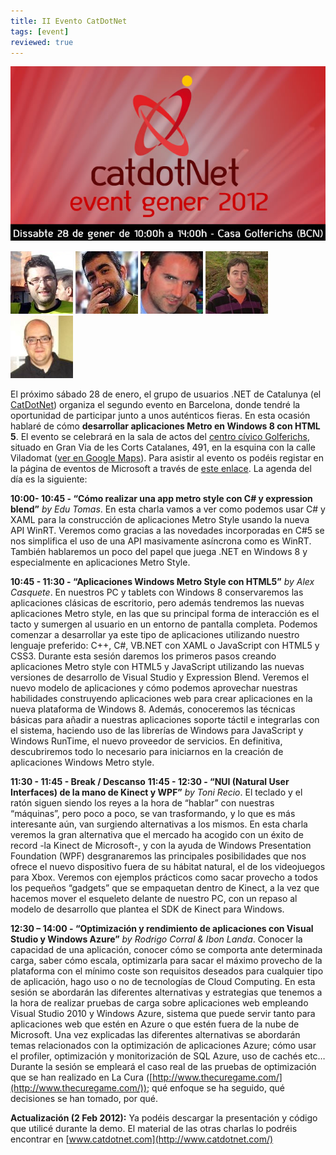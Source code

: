 ```yaml
---
title: II Evento CatDotNet
tags: [event]
reviewed: true
---
```

![CatDotNet Gener 2012](/img/IIEventActivitats.jpg)

![Eduard Tomas](/img/etomas.jpg)
![Alex Casquete](/img/acasquete.jpg)
![Toni Recio](/img/trecio.jpg)
![Ibon Landa](/img/ilanda.jpg)
![Rodrigo Corral](/img/rcorral.jpg)

El próximo sábado 28 de enero, el grupo de usuarios .NET de Catalunya (el [CatDotNet](http://catdotnet.net/ii-evento-catdotnet/)) organiza el segundo evento en Barcelona, donde tendré la oportunidad de participar junto a unos auténticos fieras. En esta ocasión hablaré de cómo **desarrollar aplicaciones Metro en Windows 8 con HTML 5**. El evento se celebrará en la sala de actos del [centro cívico Golferichs](http://www.golferichs.org/), situado en Gran Via de les Corts Catalanes, 491, en la esquina con la calle Viladomat ([ver en Google Maps](http://maps.google.es/maps/place?cid=11342203686279331133&q=Casa+Golferichs,+Barcelona&hl=en&ved=0CBQQ-gswAA&sa=X&ei=Y0oXT-naNI7Ijgegl8XGBQ)). Para asistir al evento os podéis registar en la página de eventos de Microsoft a través de [este enlace](https://msevents.microsoft.com/CUI/EventDetail.aspx?EventID=1032504068&Culture=es-ES). La agenda del día es la siguiente:

**10:00- 10:45 - “Cómo realizar una app metro style con C# y expression blend”** _by Edu Tomas_. En esta charla vamos a ver como podemos usar C# y XAML para la construcción de aplicaciones Metro Style usando la nueva API WinRT. Veremos como gracias a las novedades incorporadas en C#5 se nos simplifica el uso de una API masivamente asíncrona como es WinRT. También hablaremos un poco del papel que juega .NET en Windows 8 y especialmente en aplicaciones Metro Style.

**10:45 - 11:30 - “Aplicaciones Windows Metro Style con HTML5”** _by Alex Casquete_. En nuestros PC y tablets con Windows 8 conservaremos las aplicaciones clásicas de escritorio, pero además tendremos las nuevas aplicaciones Metro style, en las que su principal forma de interacción es el tacto y sumergen al usuario en un entorno de pantalla completa. Podemos comenzar a desarrollar ya este tipo de aplicaciones utilizando nuestro lenguaje preferido: C++, C#, VB.NET con XAML o JavaScript con HTML5 y CSS3. Durante esta sesión daremos los primeros pasos creando aplicaciones Metro style con HTML5 y JavaScript utilizando las nuevas versiones de desarrollo de Visual Studio y Expression Blend. Veremos el nuevo modelo de aplicaciones y cómo podemos aprovechar nuestras habilidades construyendo aplicaciones web para crear aplicaciones en la nueva plataforma de Windows 8. Además, conoceremos las técnicas básicas para añadir a nuestras aplicaciones soporte táctil e integrarlas con el sistema, haciendo uso de las librerías de Windows para JavaScript y Windows RunTime, el nuevo proveedor de servicios. En definitiva, descubriremos todo lo necesario para iniciarnos en la creación de aplicaciones Windows Metro style.

**11:30 - 11:45 - Break / Descanso** **11:45 - 12:30 - “NUI (Natural User Interfaces) de la mano de Kinect y WPF”** _by Toni Recio_. El teclado y el ratón siguen siendo los reyes a la hora de “hablar” con nuestras “máquinas”, pero poco a poco, se van trasformando, y lo que es más interesante aún, van surgiendo alternativas a los mismos. En esta charla veremos la gran alternativa que el mercado ha acogido con un éxito de record -la Kinect de Microsoft-, y con la ayuda de Windows Presentation Foundation (WPF) desgranaremos las principales posibilidades que nos ofrece el nuevo dispositivo fuera de su hábitat natural, el de los videojuegos para Xbox. Veremos con ejemplos prácticos como sacar provecho a todos los pequeños “gadgets” que se empaquetan dentro de Kinect, a la vez que hacemos mover el esqueleto delante de nuestro PC, con un repaso al modelo de desarrollo que plantea el SDK de Kinect para Windows.

**12:30 – 14:00 - “Optimización y rendimiento de aplicaciones con Visual Studio y Windows Azure”** _by Rodrigo Corral & Ibon Landa_. Conocer la capacidad de una aplicación, conocer cómo se comporta ante determinada carga, saber cómo escala, optimizarla para sacar el máximo provecho de la plataforma con el mínimo coste son requisitos deseados para cualquier tipo de aplicación, hago uso o no de tecnologías de Cloud Computing. En esta sesión se abordarán las diferentes alternativas y estrategias que tenemos a la hora de realizar pruebas de carga sobre aplicaciones web empleando Visual Studio 2010 y Windows Azure, sistema que puede servir tanto para aplicaciones web que estén en Azure o que estén fuera de la nube de Microsoft. Una vez explicadas las diferentes alternativas se abordarán temas relacionados con la optimización de aplicaciones Azure; cómo usar el profiler, optimización y monitorización de SQL Azure, uso de cachés etc… Durante la sesión se empleará el caso real de las pruebas de optimización que se han realizado en La Cura ([http://www.thecuregame.com/](http://www.thecuregame.com/)); qué enfoque se ha seguido, qué decisiones se han tomado, por qué.

**Actualización (2 Feb 2012):** Ya podéis descargar la presentación y código que utilicé durante la demo. El material de las otras charlas lo podréis encontrar en [www.catdotnet.com](http://www.catdotnet.com/)
